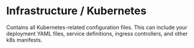 # Infrastructure / Kubernetes

Contains all Kubernetes-related configuration files. This can include your deployment YAML files, service definitions, ingress controllers, and other k8s manifests.
